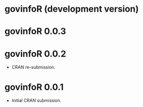 # govinfoR (development version)

# govinfoR 0.0.3

# govinfoR 0.0.2

* CRAN re-submission.

# govinfoR 0.0.1

* Initial CRAN submission.
